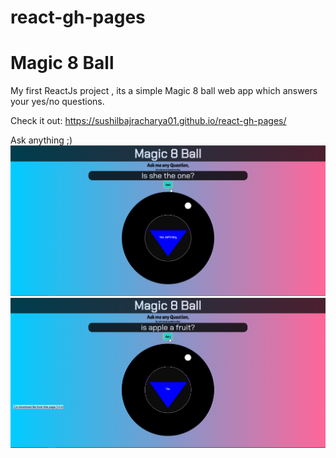 # react-gh-pages

# Magic 8 Ball

My first ReactJs project , its a simple Magic 8 ball web app which answers your yes/no questions.

Check it out: https://sushilbajracharya01.github.io/react-gh-pages/

Ask anything ;) 
![mainscreen](https://github.com/SushilBajracharya01/react-gh-pages/blob/gh-pages/mainscreen.png)
![mainscreen](https://github.com/SushilBajracharya01/react-gh-pages/blob/gh-pages/mainscreen2.png)

